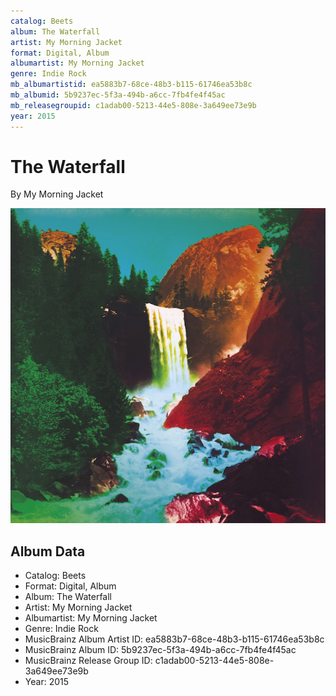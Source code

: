 ```yaml
---
catalog: Beets
album: The Waterfall
artist: My Morning Jacket
format: Digital, Album
albumartist: My Morning Jacket
genre: Indie Rock
mb_albumartistid: ea5883b7-68ce-48b3-b115-61746ea53b8c
mb_albumid: 5b9237ec-5f3a-494b-a6cc-7fb4fe4f45ac
mb_releasegroupid: c1adab00-5213-44e5-808e-3a649ee73e9b
year: 2015
---
```


# The Waterfall

By My Morning Jacket

![](../../assets/beetscovers/My_Morning_Jacket-The_Waterfall.jpg)

## Album Data

- Catalog: Beets
- Format: Digital, Album
- Album: The Waterfall
- Artist: My Morning Jacket
- Albumartist: My Morning Jacket
- Genre: Indie Rock
- MusicBrainz Album Artist ID: ea5883b7-68ce-48b3-b115-61746ea53b8c
- MusicBrainz Album ID: 5b9237ec-5f3a-494b-a6cc-7fb4fe4f45ac
- MusicBrainz Release Group ID: c1adab00-5213-44e5-808e-3a649ee73e9b
- Year: 2015

